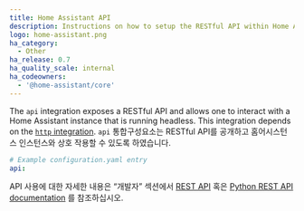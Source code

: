 ```yaml
---
title: Home Assistant API
description: Instructions on how to setup the RESTful API within Home Assistant.
logo: home-assistant.png
ha_category:
  - Other
ha_release: 0.7
ha_quality_scale: internal
ha_codeowners:
  - '@home-assistant/core'
---
```


The `api` integration exposes a RESTful API and allows one to interact with a Home Assistant instance that is running headless. This integration depends on the [`http` integration](/integrations/http/).
`api` 통합구성요소는 RESTful API를 공개하고 홈어시스턴스 인스턴스와 상호 작용할 수 있도록 하였습니다.

```yaml
# Example configuration.yaml entry
api:
```

API 사용에 대한 자세한 내용은 “개발자” 섹션에서 [REST API](/developers/rest_api/) 혹은 [Python REST API documentation](/developers/python_api/) 를 참조하십시오. 

